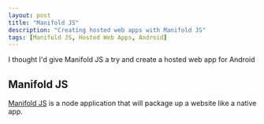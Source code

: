 ```yaml
---
layout: post
title: "Manifold JS"
description: "Creating hosted web apps with Manifold JS"
tags: [Manifold JS, Hosted Web Apps, Android]
---
```


I thought I'd give Manifold JS a try and create a hosted web app for Android

## Manifold JS

[Manifold JS](http://manifoldjs.com/) is a node application that will package up a website like a native app.

